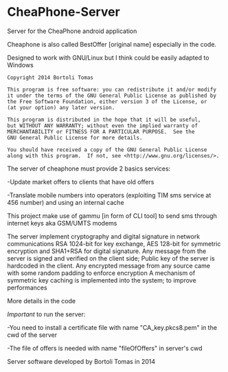 # CheaPhone-Server
Server for the CheaPhone android application

Cheaphone is also called BestOffer [original name] especially in the code.


Designed to work with GNU/Linux but I think could be easily adapted to Windows

    Copyright 2014 Bortoli Tomas

    This program is free software: you can redistribute it and/or modify
    it under the terms of the GNU General Public License as published by
    the Free Software Foundation, either version 3 of the License, or
    (at your option) any later version.

    This program is distributed in the hope that it will be useful,
    but WITHOUT ANY WARRANTY; without even the implied warranty of
    MERCHANTABILITY or FITNESS FOR A PARTICULAR PURPOSE.  See the
    GNU General Public License for more details.

    You should have received a copy of the GNU General Public License
    along with this program.  If not, see <http://www.gnu.org/licenses/>.

The server of cheaphone must provide 2 basics services:

-Update market offers to clients that have old offers

-Translate mobile numbers into operators (exploiting TIM sms service at 456 number) and using an internal cache

This project make use of gammu [in form of CLI tool] to send sms through internet keys aka GSM/UMTS modems 

The server implement cryptography and digital signature in network communications
RSA 1024-bit for key exchange, AES 128-bit for symmetric encryption and SHA1+RSA for digital signature.
Any message from the server is signed and verified on the client side; Public key of the server is hardcoded in the client.
Any encrypted message from any source came with some random padding to enforce encryption
A mechanism of symmetric key caching is implemented into the system; to improve performances

More details in the code

*Important* to run the server:

-You need to install a certificate file with name "CA_key.pkcs8.pem" in the cwd of the server

-The file of offers is needed with name "fileOfOffers" in server's cwd


Server software developed by Bortoli Tomas in 2014

